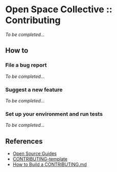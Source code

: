 # Open Space Collective :: Contributing

*To be completed...*

## How to

### File a bug report

*To be completed...*

### Suggest a new feature

*To be completed...*

### Set up your environment and run tests

*To be completed...*

## References

- [Open Source Guides](https://opensource.guide)
- [CONTRIBUTING-template](https://github.com/nayafia/contributing-template/blob/master/CONTRIBUTING-template.md)
- [How to Build a CONTRIBUTING.md](https://mozillascience.github.io/working-open-workshop/contributing/)